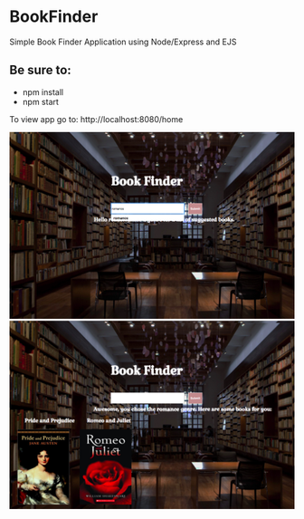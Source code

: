 # BookFinder
Simple Book Finder Application using Node/Express and EJS

## Be sure to:
- npm install 
- npm start

To view app go to:
http://localhost:8080/home


![alt text](https://raw.githubusercontent.com/shellwayne01/BookFinder/master/BookFinder2.png)
![alt text](https://raw.githubusercontent.com/shellwayne01/BookFinder/master/BookFinder3.png)
